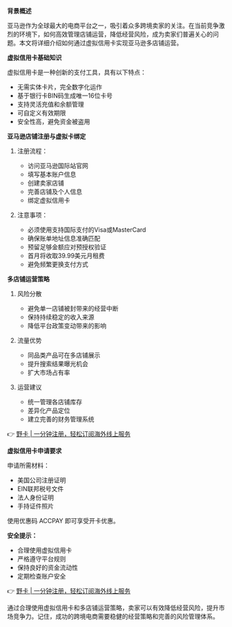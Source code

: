 **背景概述**

亚马逊作为全球最大的电商平台之一，吸引着众多跨境卖家的关注。在当前竞争激烈的环境下，如何高效管理店铺运营，降低经营风险，成为卖家们普遍关心的问题。本文将详细介绍如何通过虚拟信用卡实现亚马逊多店铺运营。

**虚拟信用卡基础知识**

虚拟信用卡是一种创新的支付工具，具有以下特点：
- 无需实体卡片，完全数字化运作
- 基于银行卡BIN码生成唯一16位卡号
- 支持灵活充值和余额管理
- 可自定义有效期限
- 安全性高，避免资金被盗用

**亚马逊店铺注册与虚拟卡绑定**

1. 注册流程：
   - 访问亚马逊国际站官网
   - 填写基本账户信息
   - 创建卖家店铺
   - 完善店铺及个人信息
   - 绑定虚拟信用卡

2. 注意事项：
   - 必须使用支持国际支付的Visa或MasterCard
   - 确保账单地址信息准确匹配
   - 预留足够金额应对预授权验证
   - 首月将收取39.99美元月租费
   - 避免频繁更换支付方式

**多店铺运营策略**

1. 风险分散
   - 避免单一店铺被封带来的经营中断
   - 保持持续稳定的收入来源
   - 降低平台政策变动带来的影响

2. 流量优势
   - 同品类产品可在多店铺展示
   - 提升搜索结果曝光机会
   - 扩大市场占有率

3. 运营建议
   - 统一管理各店铺库存
   - 差异化产品定位
   - 建立完善的财务管理系统

👉 [野卡 | 一分钟注册，轻松订阅海外线上服务](https://bit.ly/bewildcard)

**虚拟信用卡申请要求**

申请所需材料：
- 美国公司注册证明
- EIN联邦税号文件
- 法人身份证明
- 手持证件照片

使用优惠码 ACCPAY 即可享受开卡优惠。

**安全提示：**
- 合理使用虚拟信用卡
- 严格遵守平台规则
- 保持良好的资金流动性
- 定期检查账户安全

👉 [野卡 | 一分钟注册，轻松订阅海外线上服务](https://bit.ly/bewildcard)

通过合理使用虚拟信用卡和多店铺运营策略，卖家可以有效降低经营风险，提升市场竞争力。记住，成功的跨境电商需要稳健的经营策略和完善的风险管理体系。